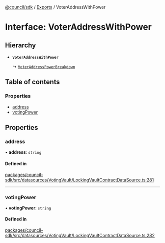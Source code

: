 [@council/sdk](../README.md) / [Exports](../modules.md) / VoterAddressWithPower

# Interface: VoterAddressWithPower

## Hierarchy

- **`VoterAddressWithPower`**

  ↳ [`VoterAddressPowerBreakdown`](VoterAddressPowerBreakdown.md)

## Table of contents

### Properties

- [address](VoterAddressWithPower.md#address)
- [votingPower](VoterAddressWithPower.md#votingpower)

## Properties

### address

• **address**: `string`

#### Defined in

[packages/council-sdk/src/datasources/VotingVault/LockingVaultContractDataSource.ts:281](https://github.com/element-fi/council-monorepo/blob/887341f/packages/council-sdk/src/datasources/VotingVault/LockingVaultContractDataSource.ts#L281)

___

### votingPower

• **votingPower**: `string`

#### Defined in

[packages/council-sdk/src/datasources/VotingVault/LockingVaultContractDataSource.ts:282](https://github.com/element-fi/council-monorepo/blob/887341f/packages/council-sdk/src/datasources/VotingVault/LockingVaultContractDataSource.ts#L282)
